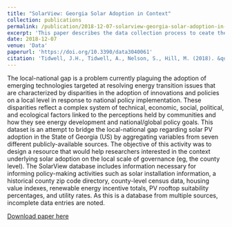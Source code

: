 ```yaml
---
title: "SolarView: Georgia Solar Adoption in Context"
collection: publications
permalink: /publication/2018-12-07-solarview-georgia-solar-adoption-in-context
excerpt: 'This paper describes the data collection process to ceate the SolarView database, a resource to help researchers understand solar adoption in Georgia.'
date: 2018-12-07
venue: 'Data'
paperurl: 'https://doi.org/10.3390/data3040061'
citation: 'Tidwell, J.H., Tidwell, A., Nelson, S., Hill, M. (2018). &quot;SolarView: Georgia Solar Adoption in Context.&quot; <i>Data</i>. 3(4).'
---
```

The local-national gap is a problem currently plaguing the adoption of emerging technologies targeted at resolving energy transition issues that are characterized by disparities in the adoption of innovations and policies on a local level in response to national policy implementation. These disparities reflect a complex system of technical, economic, social, political, and ecological factors linked to the perceptions held by communities and how they see energy development and national/global policy goals. This dataset is an attempt to bridge the local-national gap regarding solar PV adoption in the State of Georgia (US) by aggregating variables from seven different publicly-available sources. The objective of this activity was to design a resource that would help researchers interested in the context underlying solar adoption on the local scale of governance (eg, the county level). The SolarView database includes information necessary for informing policy-making activities such as solar installation information, a historical county zip code directory, county-level census data, housing value indexes, renewable energy incentive totals, PV rooftop suitability percentages, and utility rates. As this is a database from multiple sources, incomplete data entries are noted.

[Download paper here](http://academicpages.github.io/files/paper1.pdf)
